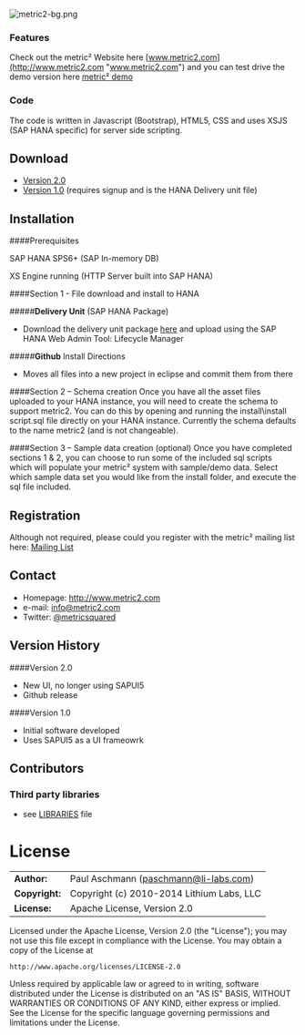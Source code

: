 ![metric2-bg.png](http://www.metric2.com/wp-content/uploads/2014/10/metric2-bg.png)

### Features

Check out the metric² Website here [www.metric2.com](http://www.metric2.com "www.metric2.com") and you can test drive the demo version here [metric² demo](http://metric2.com/#screenshots "http://metric2.com/#screenshots")

### Code

The code is written in Javascript (Bootstrap), HTML5, CSS and uses XSJS (SAP HANA specific) for server side scripting.

## Download
* [Version 2.0](https://github.com/paschmann/metric2/archive/master.zip)
* [Version 1.0](http://www.metric2.com/download.html) (requires signup and is the HANA Delivery unit file)

## Installation

####Prerequisites

SAP HANA SPS6+ (SAP In-memory DB)

XS Engine running (HTTP Server built into SAP HANA)


####Section 1 - File download and install to HANA

#####**Delivery Unit** (SAP HANA Package)

- Download the delivery unit package [here](http://www.metric2.com/download.html) and upload using the SAP HANA Web Admin Tool: Lifecycle Manager

#####**Github** Install Directions

- Moves all files into a new project in eclipse and commit them from there

####Section 2 – Schema creation
Once you have all the asset files uploaded to your HANA instance, you will need to create the schema to support metric2. You can do this by opening and running the install\install script.sql file directly on your HANA instance. Currently the schema defaults to the name metric2 (and is not changeable).

####Section 3 – Sample data creation (optional)
Once you have completed sections 1 & 2, you can choose to run some of the included sql scripts which will populate your metric² system with sample/demo data. Select which sample data set you would like from the install folder, and execute the sql file included.


## Registration
Although not required, please could you register with the metric² mailing list here: [Mailing List](http://www.metric2.com/download.html "metric2 mailing list")

## Contact
* Homepage: http://www.metric2.com
* e-mail: info@metric2.com
* Twitter: [@metricsquared](https://twitter.com/metricsquared/ "metricsquared on twitter")


## Version History
####Version 2.0
* New UI, no longer using SAPUI5
* Github release

####Version 1.0
* Initial software developed
* Uses SAPUI5 as a UI frameowrk


## Contributors
### Third party libraries
* see [LIBRARIES](https://github.com/paschmann/metric2/blob/master/libraries.md) file

# License

|                      |                                          |                   
|:---------------------|:-----------------------------------------|
| **Author:**          | Paul Aschmann (<paschmann@li-labs.com>)
| **Copyright:**       | Copyright (c) 2010-2014 Lithium Labs, LLC
| **License:**         | Apache License, Version 2.0

Licensed under the Apache License, Version 2.0 (the "License");
you may not use this file except in compliance with the License.
You may obtain a copy of the License at

    http://www.apache.org/licenses/LICENSE-2.0

Unless required by applicable law or agreed to in writing, software
distributed under the License is distributed on an "AS IS" BASIS,
WITHOUT WARRANTIES OR CONDITIONS OF ANY KIND, either express or implied.
See the License for the specific language governing permissions and
limitations under the License.
